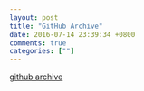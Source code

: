 ```yaml
---
layout: post
title: "GitHub Archive"
date: 2016-07-14 23:39:34 +0800
comments: true
categories: [""]
---
```


<!-- more -->

[github archive]

[github archive]:https://www.githubarchive.org/